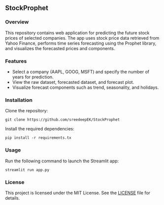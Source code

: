 ## StockProphet

### Overview

This repository contains web application for predicting the future stock prices of selected companies. The app  uses stock price data retrieved from Yahoo Finance, performs time series forecasting using the Prophet library, and visualizes the forecasted prices and components.

### Features

- Select a company (AAPL, GOOG, MSFT) and specify the number of years for prediction.
- View the raw dataset, forecasted dataset, and forecast plot.
- Visualize forecast components such as trend, seasonality, and holidays.

### Installation 

Clone the repository:
   
   ```
   git clone https://github.com/sreedeepEK/StockProphet
   ```
Install the required dependencies:
   
   ```
   pip install -r requirements.tx
   ```


### Usage

Run the following command to launch the Streamlit app:

   ```
   streamlit run app.py
   ```
### License

This project is licensed under the MIT License. See the [LICENSE](LICENSE) file for details.
